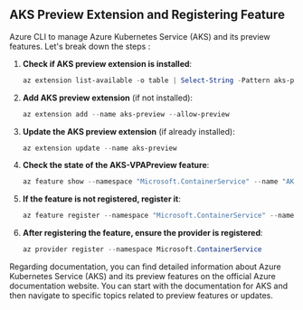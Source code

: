 ## AKS Preview Extension and Registering Feature
Azure CLI to manage Azure Kubernetes Service (AKS) and its preview features. Let's break down the steps :

1. **Check if AKS preview extension is installed**:
   ```powershell
   az extension list-available -o table | Select-String -Pattern aks-preview
   ```

2. **Add AKS preview extension** (if not installed):
   ```powershell
   az extension add --name aks-preview --allow-preview
   ```

3. **Update the AKS preview extension** (if already installed):
   ```powershell
   az extension update --name aks-preview
   ```

4. **Check the state of the AKS-VPAPreview feature**:
   ```powershell
   az feature show --namespace "Microsoft.ContainerService" --name "AKS-VPAPreview"
   ```

5. **If the feature is not registered, register it**:
   ```powershell
   az feature register --namespace "Microsoft.ContainerService" --name "AKS-VPAPreview"
   ```

6. **After registering the feature, ensure the provider is registered**:
   ```powershell
   az provider register --namespace Microsoft.ContainerService
   ```

Regarding documentation, you can find detailed information about Azure Kubernetes Service (AKS) and its preview features on the official Azure documentation website. You can start with the documentation for AKS and then navigate to specific topics related to preview features or updates.
